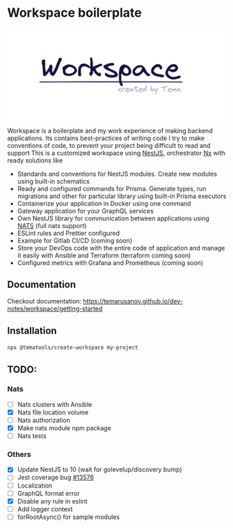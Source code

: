 # Workspace boilerplate

![image](/.github/images//logo.png)

Workspace is a boilerplate and my work experience of making backend applications. Its contains best-practices of writing code 
I try to make conventions of code, to prevent your project being difficult to read and support
This is a customized workspace using [NestJS](https://docs.nestjs.com/), orchestrator [Nx](https://nx.dev) with ready solutions like

- Standards and conventions for NestJS modules. Create new modules using built-in schematics
- Ready and configured commands for Prisma. Generate types, run migrations and other for particular library using built-in Prisma executors
- Containerize your application in Docker using one command
- Gateway application for your GraphQL services
- Own NestJS library for communication between applications using [NATS](https://nats.io) (full nats support)
- ESLint rules and Prettier configured
- Example for Gitlab CI/CD (coming soon)
- Store your DevOps code with the entire code of application and manage it easily with Ansible and Terraform (terraform coming soon)
- Configured metrics with Grafana and Prometheus (coming soon)

## Documentation

Checkout documentation: https://temarusanov.github.io/dev-notes/workspace/getting-started

## Installation

```bash
npx @tematools/create-workspace my-project
```

## TODO:

### Nats

- [ ] Nats clusters with Ansible
- [x] Nats file location volume
- [ ] Nats authorization
- [x] Make nats module npm package
- [ ] Nats tests

### Others

- [x] Update NestJS to 10 (wait for golevelup/discovery bump)
- [ ] Jest coverage bug [#13576](https://github.com/jestjs/jest/issues/13576)
- [ ] Localization
- [ ] GraphQL format error
- [x] Disable any rule in eslint
- [ ] Add logger context
- [ ] forRootAsync() for sample modules
